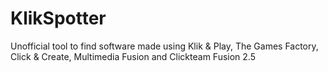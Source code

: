 # KlikSpotter
Unofficial tool to find software made using Klik &amp; Play, The Games Factory, Click &amp; Create, Multimedia Fusion and Clickteam Fusion 2.5
